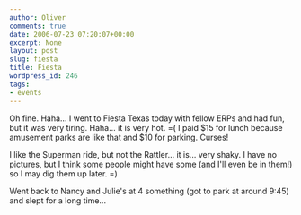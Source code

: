 ```yaml
---
author: Oliver
comments: true
date: 2006-07-23 07:20:07+00:00
excerpt: None
layout: post
slug: fiesta
title: Fiesta
wordpress_id: 246
tags:
- events
---
```


Oh fine. Haha... I went to Fiesta Texas today with fellow ERPs and had fun, but it was very tiring. Haha... it is very hot. =(  I paid $15 for lunch because amusement parks are like that and $10 for parking.  Curses!

I like the Superman ride, but not the Rattler... it is... very shaky.  I have no pictures, but I think some people might have some (and I'll even be in them!) so I may dig them up later. =)

Went back to Nancy and Julie's at 4 something (got to park at around 9:45) and slept for a long time...